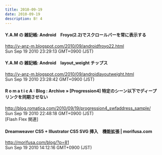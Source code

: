 ```yaml
---
title: 2010-09-19
date: 2010-09-19
description: B! 4
---
```


#### Y.A.M の 雑記帳: Android　Froyo(2.2)でスクロールバーを常に表示する
http://y-anz-m.blogspot.com/2010/09/androidfroyo22.html<br>
Sun Sep 19 2010 23:29:13 GMT+0900 (JST)<br>


#### Y.A.M の 雑記帳: Android　layout_weight チップス
http://y-anz-m.blogspot.com/2010/09/androidlayoutweight.html<br>
Sun Sep 19 2010 23:28:42 GMT+0900 (JST)<br>


#### R o m a t i c A : Blog : Archive » [Progression4] 特定のシーン以下でディープリンクを同期させない
http://blog.romatica.com/2010/09/19/progression4_swfaddress_sample/<br>
Sun Sep 19 2010 22:48:18 GMT+0900 (JST)<br>
[Flash Flex 関連]


####  Dreamweaver CS5 + Illustrator CS5 SVG 挿入　機能拡張 | morifusa.com
http://morifusa.com/blog/?p=81<br>
Sun Sep 19 2010 14:12:16 GMT+0900 (JST)<br>


